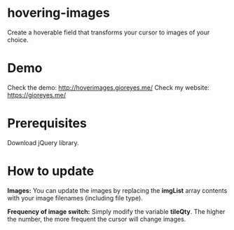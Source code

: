 # hovering-images
Create a hoverable field that transforms your cursor to images of your choice.

# Demo
Check the demo: http://hoverimages.gioreyes.me/
Check my website: https://gioreyes.me/

# Prerequisites
Download jQuery library.

# How to update
**Images:** You can update the images by replacing the **imgList** array contents with your image filenames (including file type).

**Frequency of image switch:** Simply modify the variable **tileQty**. The higher the number, the more frequent the cursor will change images. 
